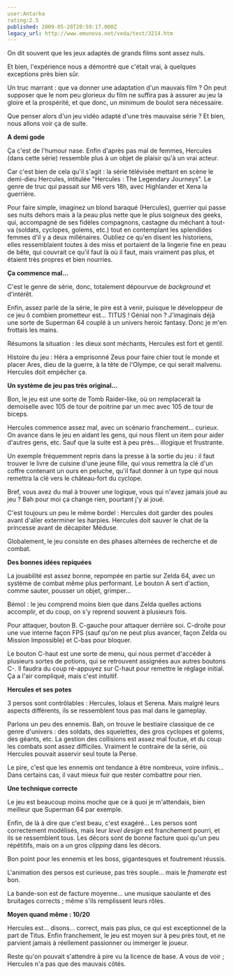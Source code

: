 ```yaml
---
user:Antarka
rating:2.5
published: 2009-05-20T20:59:17.000Z
legacy_url: http://www.emunova.net/veda/test/3214.htm
---
```

On dit souvent que les jeux adaptés de grands films sont assez nuls.  

  

Et bien, l'expérience nous a démontré que c'était vrai, à quelques exceptions près bien sûr.  

  

Un truc marrant : que va donner une adaptation d'un mauvais film ? On peut supposer que le nom peu glorieux du film ne suffira pas à assurer au jeu la gloire et la prospérité, et que donc, un minimum de boulot sera nécessaire.  

  

Que penser alors d'un jeu vidéo adapté d'une très mauvaise série ? Et bien, nous allons voir ça de suite.  

  

**A demi gode**  

  

Ça c'est de l'humour nase. Enfin d'après pas mal de femmes, Hercules (dans cette série) ressemble plus à un objet de plaisir qu'à un vrai acteur.  

  

Car c'est bien de cela qu'il s'agit : la série télévisée mettant en scène le demi-dieu Hercules, intitulée "Hercules : The Legendary Journeys". Le genre de truc qui passait sur M6 vers 18h, avec Highlander et Xena la guerrière.  

  

Pour faire simple, imaginez un blond baraqué (Hercules), guerrier qui passe ses nuits dehors mais à la peau plus nette que le plus soigneux des geeks, qui, accompagné de ses fidèles compagnons, castagne du méchant à tout-va (soldats, cyclopes, golems, etc.) tout en contemplant les splendides femmes d'il y a deux millénaires. Oubliez ce qu'en disent les historiens, elles ressemblaient toutes à des miss et portaient de la lingerie fine en peau de bête, qui couvrait ce qu'il faut là où il faut, mais vraiment pas plus, et étaient très propres et bien nourries.  

  

**Ça commence mal...**  

  

C'est le genre de série, donc, totalement dépourvue de _background_ et d'intérêt.  

  

Enfin, assez parlé de la série, le pire est à venir, puisque le développeur de ce jeu ô combien prometteur est... TITUS ! Génial non ? J'imaginais déjà une sorte de Superman 64 couplé à un univers heroic fantasy. Donc je m'en frottais les mains.  

  

Résumons la situation : les dieux sont méchants, Hercules est fort et gentil.  

  

Histoire du jeu : Héra a emprisonné Zeus pour faire chier tout le monde et placer Ares, dieu de la guerre, à la tête de l'Olympe, ce qui serait malvenu. Hercules doit empêcher ça.  

  

**Un système de jeu pas très original...**  

  

Bon, le jeu est une sorte de Tomb Raider-like, où on remplacerait la demoiselle avec 105 de tour de poitrine par un mec avec 105 de tour de biceps.  

  

Hercules commence assez mal, avec un scénario franchement... curieux. On avance dans le jeu en aidant les gens, qui nous filent un item pour aider d'autres gens, etc. Sauf que la suite est à peu près... illogique et frustrante.  

  

Un exemple fréquemment repris dans la presse à la sortie du jeu : il faut trouver le livre de cuisine d'une jeune fille, qui vous remettra la clé d'un coffre contenant un ours en peluche, qu'il faut donner à un type qui nous remettra la clé vers le château-fort du cyclope.  

  

Bref, vous avez du mal à trouver une logique, vous qui n'avez jamais joué au jeu ? Bah pour moi ça change rien, pourtant j'y ai joué.  

  

C'est toujours un peu le même bordel : Hercules doit garder des poules avant d'aller exterminer les harpies. Hercules doit sauver le chat de la princesse avant de décapiter Méduse.  

  

Globalement, le jeu consiste en des phases alternées de recherche et de combat.  

  

**Des bonnes idées repiquées**  

  

La jouabilité est assez bonne, repompée en partie sur Zelda 64, avec un système de combat même plus performant. Le bouton A sert d'action, comme sauter, pousser un objet, grimper...  

  

Bémol : le jeu comprend moins bien que dans Zelda quelles actions accomplir, et du coup, on s'y reprend souvent à plusieurs fois.  

  

Pour attaquer, bouton B. C-gauche pour attaquer derrière soi. C-droite pour une vue interne façon FPS (sauf qu'on ne peut plus avancer, façon Zelda ou Mission Impossible) et C-bas pour bloquer.  

  

Le bouton C-haut est une sorte de menu, qui nous permet d'accéder à plusieurs sortes de potions, qui se retrouvent assignées aux autres boutons C-. Il faudra du coup ré-appuyez sur C-haut pour remettre le réglage initial. Ça a l'air compliqué, mais c'est intuitif.  

  

**Hercules et ses potes**  

  

3 persos sont contrôlables : Hercules, Iolaus et Serena. Mais malgré leurs aspects différents, ils se ressemblent tous pas mal dans le gameplay.  

  

Parlons un peu des ennemis. Bah, on trouve le bestiaire classique de ce genre d'univers : des soldats, des squelettes, des gros cyclopes et golems, des géants, etc. La gestion des collisions est assez mal foutue, et du coup les combats sont assez difficiles. Vraiment le contraire de la série, où Hercules pouvait asservir seul toute la Perse.  

  

Le pire, c'est que les ennemis ont tendance à être nombreux, voire infinis... Dans certains cas, il vaut mieux fuir que rester combattre pour rien.  

  

**Une technique correcte**  

  

Le jeu est beaucoup moins moche que ce à quoi je m'attendais, bien meilleur que Superman 64 par exemple.  

  

Enfin, de là à dire que c'est beau, c'est exagéré... Les persos sont correctement modélisés, mais leur _level design_ est franchement pourri, et ils se ressemblent tous. Les décors sont de bonne facture quoi qu'un peu répétitifs, mais on a un gros _clipping_ dans les décors.  

  

Bon point pour les ennemis et les boss, gigantesques et foutrement réussis.  

  

L'animation des persos est curieuse, pas très souple... mais le _framerate_ est bon.  

  

La bande-son est de facture moyenne... une musique saoulante et des bruitages corrects ; même s'ils remplissent leurs rôles.  

  

**Moyen quand même : 10/20**  

  

Hercules est... disons... correct, mais pas plus, ce qui est exceptionnel de la part de Titus. Enfin franchement, le jeu est moyen sur à peu près tout, et ne parvient jamais à réellement passionner ou immerger le joueur.  

  

Reste qu'on pouvait s'attendre à pire vu la licence de base. A vous de voir ; Hercules n'a pas que des mauvais côtés.